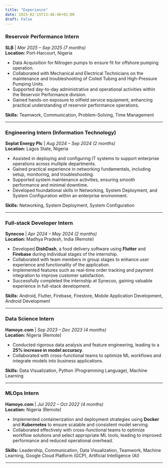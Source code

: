 ```yaml
---
title: "Experience"
date: 2025-02-15T13:46:46+01:00
draft: False
---
```


### Reservoir Performance Intern

**SLB** | _Mar 2025 – Sep 2025 (7 months)_  
**Location:** Port-Harcourt, Nigeria

- Data Acquisition for Nitrogen pumps to ensure fit for offshore pumping operation.
- Collaborated with Mechanical and Electrical Technicians on the maintenance and troubleshooting of Coiled Tubing and
  High-Pressure Pumping Units.
- Supported day-to-day administrative and operational activities within the Reservoir Performance division.
- Gained hands-on exposure to oilfield service equipment, enhancing practical understanding of reservoir performance
  operations.

**Skills:** Teamwork, Communication, Problem-Solving, Time Management

---

### Engineering Intern (Information Technology)

**Seplat Energy Plc** | _Aug 2024 – Sep 2024 (2 months)_  
**Location:** Lagos State, Nigeria

- Assisted in deploying and configuring IT systems to support enterprise operations across multiple departments.
- Gained practical experience in networking fundamentals, including setup, monitoring, and troubleshooting.
- Supported system maintenance activities, ensuring smooth performance and minimal downtime.
- Developed foundational skills in Networking, System Deployment, and System Configuration within an enterprise
  environment.

**Skills:** Networking, System Deployment, System Configuration

---

### Full-stack Developer Intern

**Synecoo** | _Apr 2024 – May 2024 (2 months)_  
**Location:** Madhya Pradesh, India (Remote)

- Developed **DishDash**, a food delivery software using **Flutter** and **Firebase** during individual stages of the internship.
- Collaborated with team members in group stages to enhance user experience and functionality of the application.
- Implemented features such as real-time order tracking and payment integration to improve customer satisfaction.
- Successfully completed the internship at Synecoo, gaining valuable experience in full-stack development.

**Skills:** Android, Flutter, Firebase, Firestore, Mobile Application Development, Android Development

---

### Data Science Intern

**Hamoye.com** | _Sep 2023 – Dec 2023 (4 months)_  
**Location:** Nigeria (Remote)

- Conducted rigorous data analysis and feature engineering, leading to a **25% increase in model accuracy**.
- Collaborated with cross-functional teams to optimize ML workflows and integrate models into business applications.

**Skills:** Data Visualization, Python (Programming Language), Machine Learning

---

### MLOps Intern

**Hamoye.com** | _Jul 2022 – Oct 2022 (4 months)_  
**Location:** Nigeria (Remote)

- Implemented containerization and deployment strategies using **Docker** and **Kubernetes** to ensure scalable and consistent model serving.
- Collaborated effectively with cross-functional teams to optimize workflow solutions and select appropriate ML tools, leading to improved performance and reduced operational overhead.

**Skills:** Leadership, Communication, Data Visualization, Teamwork, Machine Learning, Google Cloud Platform (GCP), Artificial Intelligence (AI)

---

